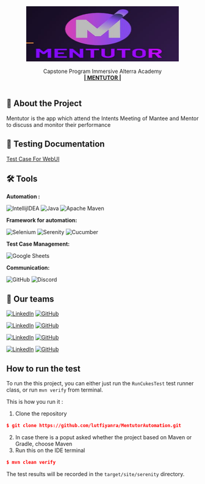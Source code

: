 <div align="center">
  <a href="">
    <img src="./mentutor.jpg" width="400" height="144">
  </a>

  <p align="center">
    Capstone Program Immersive Alterra Academy
    <br />
    <a href="https://www.figma.com/file/FS9o3dSTRtTSmgwB834nbk/Bengcall-Design?node-id=1%3A144"><strong>| MENTUTOR |</strong></a>
    <br />
    <br />
  </p>
</div>

## 📑 About the Project

<p align="justify">Mentutor is the app which attend the Intents Meeting of Mantee and Mentor to discuss and monitor their performance </p>

## 📓 Testing Documentation
[Test Case For WebUI](https://docs.google.com/spreadsheets/d/1O6KXBNgfuOaJJmRbachmq_b3TQBppHi5DMILPnsZIZk/edit?pli=1#gid=1278518793)

<!--
## 📝 Reports

#### Login
![report-api-login](https://user-images.githubusercontent.com/68207916/186056420-bf4e443d-2e33-45e8-a07c-ac6757ceb643.png)

#### Register
![report-api-register](https://user-images.githubusercontent.com/68207916/186057740-8d5ea020-f722-4d6e-a8ba-098efb53426c.png)

#### Chats
![report-api-chats](https://user-images.githubusercontent.com/68207916/186059526-aa1641ed-12c8-47c1-9eae-e8f9aa9daa73.png)
-->

## 🛠 Tools

**Automation :**

![IntellijIDEA](https://img.shields.io/badge/IntelliJIDEA-000000.svg?style=for-the-badge&logo=intellij-idea&logoColor=white)
![Java](https://img.shields.io/badge/java-%23ED8B00.svg?style=for-the-badge&logo=java&logoColor=white)
![Apache Maven](https://img.shields.io/badge/Apache%20Maven-C71A36?style=for-the-badge&logo=Apache%20Maven&logoColor=white)

**Framework for automation:**

![Selenium](https://img.shields.io/badge/-selenium-%43B02A?style=for-the-badge&logo=selenium&logoColor=white)
![Serenity](https://img.shields.io/badge/-serenity-16a67a?style=for-the-badge&logo=serenity&logoColor=black)
![Cucumber](https://img.shields.io/badge/-cucumber-4bc47b?style=for-the-badge&logo=cucumber&logoColor=black)

**Test Case Management:**  

![Google Sheets](https://img.shields.io/badge/-Google%20sheets-4bc47b?style=for-the-badge&logoColor=black)

**Communication:**  

![GitHub](https://img.shields.io/badge/github%20Project-%23121011.svg?style=for-the-badge&logo=github&logoColor=white)
![Discord](https://img.shields.io/badge/Discord-%237289DA.svg?style=for-the-badge&logo=discord&logoColor=white)


## 📱 Our teams

  [![LinkedIn](https://img.shields.io/badge/-Lutfiyan%20Riza%20Amada-white?style=for-the-badge&logo=linkedin&logoColor=blue)](https://www.linkedin.com/in/lutfiyan-riza-amada/)
  [![GitHub](https://img.shields.io/badge/-lutfiyanra-white?style=for-the-badge&logo=github&logoColor=black)](https://github.com/lutfiyanra/)

  [![LinkedIn](https://img.shields.io/badge/-Rezki%20Adina-white?style=for-the-badge&logo=linkedin&logoColor=blue)](https://www.linkedin.com/in/rezkiadina/)
  [![GitHub](https://img.shields.io/badge/-rezkiadina-white?style=for-the-badge&logo=github&logoColor=black)](https://github.com/rezkiadina)

  [![LinkedIn](https://img.shields.io/badge/-Rimasya%20Ayu%20Jaeningsih-white?style=for-the-badge&logo=linkedin&logoColor=blue)](https://www.linkedin.com/in/rimasya-ayu-jaeningsih-09344b150/)
  [![GitHub](https://img.shields.io/badge/-rimasya-white?style=for-the-badge&logo=github&logoColor=black)](https://github.com/rimasya/)

  [![LinkedIn](https://img.shields.io/badge/-Hanifah%20Fuadi-white?style=for-the-badge&logo=linkedin&logoColor=blue)]( https://www.linkedin.com/in/hanifah-fuadi-4707418b)
  [![GitHub](https://img.shields.io/badge/-HanifahFuadi-white?style=for-the-badge&logo=github&logoColor=black)](https://github.com/HanifahFuadi/)

## How to run the test
To run the this project, you can either just run the `RunCukesTest` test runner class, or run `mvn verify` from terminal.

This is how you run it :

1. Clone the repository
```json
$ git clone https://github.com/lutfiyanra/MentutorAutomation.git
```
2. In case there is a poput asked whether the project based on Maven or Gradle, choose Maven
3. Run this on the IDE terminal
```json
$ mvn clean verify
```


The test results will be recorded in the `target/site/serenity` directory.
